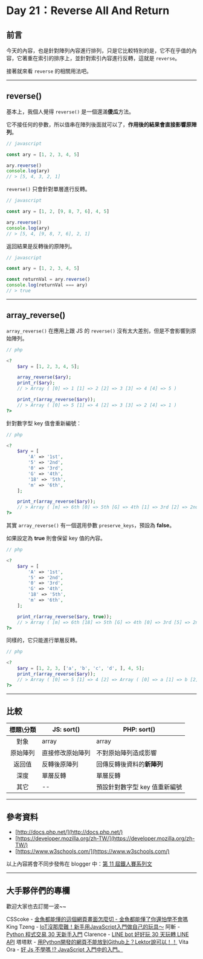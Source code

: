 # Day 21：Reverse All And Return

## 前言

今天的內容，也是針對陣列內容進行排列，只是它比較特別的是，它不在乎值的內容，它著重在索引的排序上，並針對索引內容進行反轉，這就是 `reverse`。

接著就來看 `reverse` 的相關用法吧。

----

## reverse()

基本上，我個人覺得 `reverse()` 是一個還滿**傻瓜**方法。

它不接任何的參數，所以值串在陣列後面就可以了，**作用後的結果會直接影響原陣列**。

```javascript
// javascript

const ary = [1, 2, 3, 4, 5]

ary.reverse()
console.log(ary)
// > [5, 4, 3, 2, 1]
```

`reverse()` 只會針對單層進行反轉。

```javascript
// javascript

const ary = [1, 2, [9, 8, 7, 6], 4, 5]

ary.reverse()
console.log(ary)
// > [5, 4, [9, 8, 7, 6], 2, 1]
```

返回結果是反轉後的原陣列。

```javascript
// javascript

const ary = [1, 2, 3, 4, 5]

const returnVal = ary.reverse()
console.log(returnVal === ary)
// > true
```

----

## array_reverse()

`array_reverse()` 在應用上跟 JS 的 `reverse()` 沒有太大差別，但是不會影響到原始陣列。

```php
// php

<?
    $ary = [1, 2, 3, 4, 5];

    array_reverse($ary);
    print_r($ary);
    // > Array ( [0] => 1 [1] => 2 [2] => 3 [3] => 4 [4] => 5 ) 

    print_r(array_reverse($ary));
    // > Array ( [0] => 5 [1] => 4 [2] => 3 [3] => 2 [4] => 1 )
?>
```

針對數字型 key 值會重新編號：

```php
// php

<?
    $ary = [
        'A' => '1st',
        '5' => '2nd',
        '0' => '3rd',
        'G' => '4th',
        '18' => '5th',
        'm' => '6th',
    ];

    print_r(array_reverse($ary));
    // > Array ( [m] => 6th [0] => 5th [G] => 4th [1] => 3rd [2] => 2nd [A] => 1st )
?>
```

其實 `array_reverse()` 有一個選用參數 `preserve_keys`，預設為 **false**。

如果設定為 **true** 則會保留 key 值的內容。

```php
// php

<?
    $ary = [
        'A' => '1st',
        '5' => '2nd',
        '0' => '3rd',
        'G' => '4th',
        '18' => '5th',
        'm' => '6th',
    ];

    print_r(array_reverse($ary, true));
    // > Array ( [m] => 6th [18] => 5th [G] => 4th [0] => 3rd [5] => 2nd [A] => 1st )
?>
```

同樣的，它只能進行單層反轉。

```php
// php

<?
    $ary = [1, 2, 3, ['a', 'b', 'c', 'd', ], 4, 5];
    print_r(array_reverse($ary));
    // > Array ( [0] => 5 [1] => 4 [2] => Array ( [0] => a [1] => b [2] => c [3] => d ) [3] => 3 [4] => 2 [5] => 1 )
?>
```

----

## 比較

|標題\分類|JS: sort()|PHP: sort()|
|:----:|----|----|
|對象|array|array|
|原始陣列|直接修改原始陣列|不對原始陣列造成影響|
|返回值|反轉後原陣列|回傳反轉後資料的**新陣列**|
|深度|單層反轉|單層反轉|
|其它|--|預設針對數字型 key 值重新編號|

---

## 參考資料

- [http://docs.php.net/](http://docs.php.net/)
- [https://developer.mozilla.org/zh-TW/](https://developer.mozilla.org/zh-TW/)
- [https://www.w3schools.com/](https://www.w3schools.com/)

以上內容將會不同步發佈在 blogger 中：[第 11 屆鐵人賽系列文](https://blog.hinahina.tw/search/label/2020%20%E9%90%B5%E4%BA%BA%E8%B3%BD)

----

## 大手夥伴們的專欄

歡迎大家也去訂閱一波~~

CSScoke - [金魚都能懂的這個網頁畫面怎麼切 - 金魚都能懂了你還怕學不會嗎](https://ithelp.ithome.com.tw/users/20112550/ironman/2623)
King Tzeng - [IoT沒那麼難！新手用JavaScript入門做自己的玩具～](https://ithelp.ithome.com.tw/users/20103130/ironman/2125)
阿斬 - [Python 程式交易 30 天新手入門](https://ithelp.ithome.com.tw/users/20120536/ironman/2571)
Clarence - [LINE bot 好好玩 30 天玩轉 LINE API](https://ithelp.ithome.com.tw/users/20117701/ironman/2634)
塔塔默 - [用Python開發的網頁不能放到Github上？Lektor說可以！！](https://ithelp.ithome.com.tw/users/20112552/ironman/2735)
Vita Ora - [好 Js 不學嗎 !? JavaScript 入門中的入門。](https://ithelp.ithome.com.tw/users/20112656/ironman/2782)